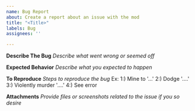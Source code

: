 ```yaml
---
name: Bug Report
about: Create a report about an issue with the mod
title: "<Title>"
labels: Bug
assignees: ''

---
```


**Describe The Bug**
*Describe what went wrong or seemed off*

**Expected Behavior**
*Describe what you expected to happen*

**To Reproduce**
*Steps to reproduce the bug*
Ex:
1:) Mine to '...'
2:) Dodge '....'
3:) Violently murder '....'
4:) See error

**Attachments**
*Provide files or screenshots related to the issue if you so desire*
